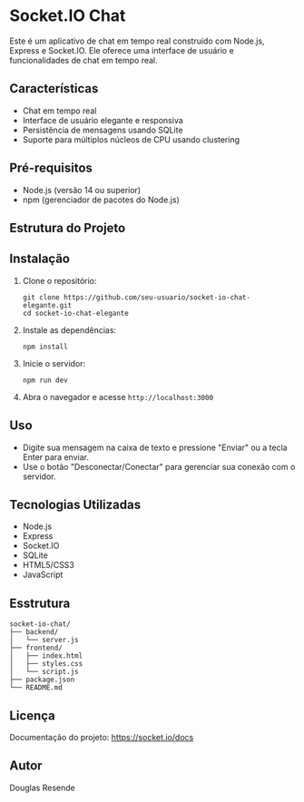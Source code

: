 # Socket.IO Chat 

Este é um aplicativo de chat em tempo real construído com Node.js, Express e Socket.IO. Ele oferece uma interface de usuário e funcionalidades de chat em tempo real.

## Características

- Chat em tempo real
- Interface de usuário elegante e responsiva
- Persistência de mensagens usando SQLite
- Suporte para múltiplos núcleos de CPU usando clustering

## Pré-requisitos

- Node.js (versão 14 ou superior)
- npm (gerenciador de pacotes do Node.js)

## Estrutura do Projeto

## Instalação

1. Clone o repositório:
   ```
   git clone https://github.com/seu-usuario/socket-io-chat-elegante.git
   cd socket-io-chat-elegante
   ```

2. Instale as dependências:
   ```
   npm install
   ```

3. Inicie o servidor:
   ```
   npm run dev
   ```

4. Abra o navegador e acesse `http://localhost:3000`

## Uso

- Digite sua mensagem na caixa de texto e pressione "Enviar" ou a tecla Enter para enviar.
- Use o botão "Desconectar/Conectar" para gerenciar sua conexão com o servidor.

## Tecnologias Utilizadas

- Node.js
- Express
- Socket.IO
- SQLite
- HTML5/CSS3
- JavaScript

## Esstrutura
```
socket-io-chat/
├── backend/
│   └── server.js
├── frontend/
│   ├── index.html
│   ├── styles.css
│   └── script.js
├── package.json
└── README.md
```

## Licença
Documentação do projeto: https://socket.io/docs

## Autor

Douglas Resende
